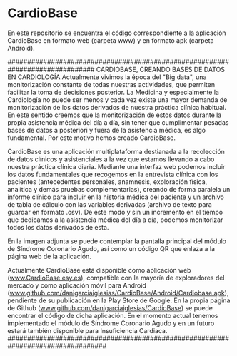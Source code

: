 # CardioBase

En este repositorio se encuentra el código correspondiente a la aplicación CardioBase en formato web (carpeta www) y en formato apk (carpeta Android). 

##############################################################################
CARDIOBASE, CREANDO BASES DE DATOS EN CARDIOLOGÍA
Actualmente vivimos la época del "Big data", una monitorización constante de todas nuestras actividades, que permiten facilitar la toma de decisiones posterior. La Medicina y especialmente la Cardiología no puede ser menos y cada vez existe una mayor demanda de monitorización de los datos derivados de nuestra práctica clínica habitual. En este sentido creemos que la monitorización de estos datos durante la propia asistencia médica del día a día, sin tener que cumplimentar pesadas bases de datos a posteriori y fuera de la asistencia médica, es algo fundamental. Por este motivo hemos creado CardioBase. 

CardioBase es una aplicación multiplataforma destianada a la recolección de datos clínicos y asistenciales a la vez que estamos llevando a cabo nuestra práctica clínica diaria. Mediante una interfaz web podemos incluir los datos fundamentales que recogemos en la entrevista clínica con los pacientes (antecedentes personales, anamnesis, exploración física, analítica y demás pruebas complementarias), creando de forma paralela un informe clínico para incluir en la historia médica del paciente y un archivo de tabla de cálculo con las variables derivadas (archivo de texto para guardar en formato .csv). De este modo y sin un incremento en el tiempo que dedicamos a la asistencia médica del día a día, podemos monitorizar todos los datos derivados de esta. 

En la imagen adjunta se puede contemplar la pantalla principal del módulo de Síndrome Coronario Agudo, así como un código QR que enlaza a la página web de la aplicación.

Actualmente CardioBase está disponible como aplicación web (www.CardioBase.esy.es), compatible con la mayoría de exploradores del mercado y como aplicación móvil para Android (www.github.com/danigarciaiglesias/CardioBase/Android/Cardiobase.apk), pendiente de su publicación en la Play Store de Google. En la propia página de Github (www.github.com/danigarciaiglesias/CardioBase) se puede encontrar el código de dicha aplicación. En el momento actual tenemos implementado el módulo de Síndrome Coronario Agudo y en un futuro estará también disponible para Insuficiencia Cardiaca.
#################################################################################
